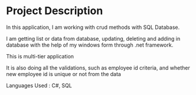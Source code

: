 # Project Description

<p>In this application, I am working with crud methods with SQL Database.</p>
<p>I am getting list or data from database, updating, deleting and adding in database with the help of my windows form through .net framework.</p>
<p>This is multi-tier application</p>
<p>It is also doing all the validations, such as employee id criteria, and whether new employee id is unique or not from the data</p>
<p>Languages Used : C#, SQL</p>
